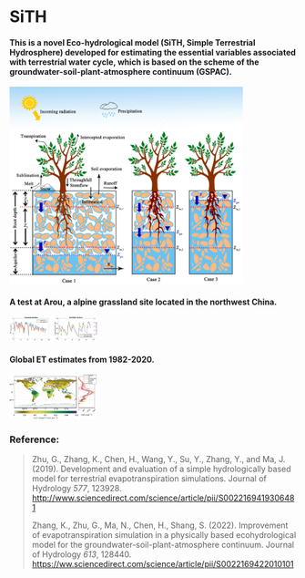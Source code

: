 # SiTH

#### This is a novel Eco-hydrological model (SiTH, Simple Terrestrial Hydrosphere) developed for estimating the essential variables associated with terrestrial water cycle, which is based on the scheme of the groundwater-soil-plant-atmosphere continuum (GSPAC).

<img src="image\fig1.png" alt="fig1" style="zoom:40%;" />

#### A test at Arou, a alpine grassland site located in the northwest China. 

<img src="image\testFigure_Arou.png" style="zoom: 15%;" />

#### Global ET estimates from 1982-2020. 

<img src="image\GlobalET3.png" style="zoom: 15%;" />

### Reference:

>Zhu, G., Zhang, K., Chen, H., Wang, Y., Su, Y., Zhang, Y., and Ma, J. (2019). Development and evaluation of a simple hydrologically based model for terrestrial evapotranspiration simulations. Journal of Hydrology *577*, 123928. http://www.sciencedirect.com/science/article/pii/S0022169419306481
>
>Zhang, K., Zhu, G., Ma, N., Chen, H., Shang, S. (2022). Improvement of evapotranspiration simulation in a physically based ecohydrological model for the groundwater-soil-plant-atmosphere continuum. Journal of Hydrology *613*, 128440. https://ww.sciencedirect.com/science/article/pii/S0022169422010101






